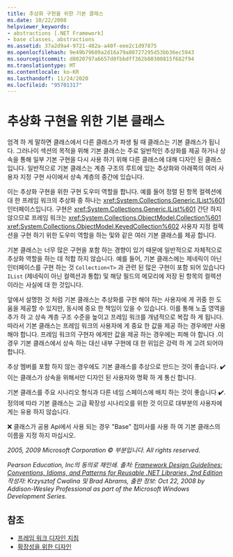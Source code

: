 ```yaml
---
title: 추상화 구현을 위한 기본 클래스
ms.date: 10/22/2008
helpviewer_keywords:
- abstractions [.NET Framework]
- base classes, abstractions
ms.assetid: 37a2d9a4-9721-482a-a40f-eee2c1d97875
ms.openlocfilehash: 9e49b79609a2d16a79a80727295d53bb36ec5943
ms.sourcegitcommit: d8020797a6657d0fbbdff362b80300815f682f94
ms.translationtype: MT
ms.contentlocale: ko-KR
ms.lasthandoff: 11/24/2020
ms.locfileid: "95701317"
---
```

# <a name="base-classes-for-implementing-abstractions"></a>추상화 구현을 위한 기본 클래스

엄격 하 게 말하면 클래스에서 다른 클래스가 파생 될 때 클래스는 기본 클래스가 됩니다. 그러나이 섹션의 목적을 위해 기본 클래스는 주로 일반적인 추상화를 제공 하거나 상속을 통해 일부 기본 구현을 다시 사용 하기 위해 다른 클래스에 대해 디자인 된 클래스입니다. 일반적으로 기본 클래스는 계층 구조의 루트에 있는 추상화와 아래쪽의 여러 사용자 지정 구현 사이에서 상속 계층의 중간에 있습니다.

 이는 추상화 구현을 위한 구현 도우미 역할을 합니다. 예를 들어 정렬 된 항목 컬렉션에 대 한 프레임 워크의 추상화 중 하나는 <xref:System.Collections.Generic.IList%601> 인터페이스입니다. 구현은 <xref:System.Collections.Generic.IList%601> 간단 하지 않으므로 프레임 워크는 <xref:System.Collections.ObjectModel.Collection%601> <xref:System.Collections.ObjectModel.KeyedCollection%602> 사용자 지정 컬렉션을 구현 하기 위한 도우미 역할을 하는 및와 같은 여러 기본 클래스를 제공 합니다.

 기본 클래스는 너무 많은 구현을 포함 하는 경향이 있기 때문에 일반적으로 자체적으로 추상화 역할을 하는 데 적합 하지 않습니다. 예를 들어, 기본 클래스에는 제네릭이 아닌 인터페이스를 구현 하는 것 `Collection<T>` 과 관련 된 많은 구현이 포함 되어 있습니다 `IList` (제네릭이 아닌 컬렉션과 통합) 및 해당 필드의 메모리에 저장 된 항목의 컬렉션 이라는 사실에 대 한 것입니다.

 앞에서 설명한 것 처럼 기본 클래스는 추상화를 구현 해야 하는 사용자에 게 귀중 한 도움을 제공할 수 있지만, 동시에 중요 한 책임이 있을 수 있습니다. 이를 통해 노출 영역을 추가 하 고 상속 계층 구조 수준을 높이고 프레임 워크를 개념적으로 복잡 하 게 됩니다. 따라서 기본 클래스는 프레임 워크의 사용자에 게 중요 한 값을 제공 하는 경우에만 사용 해야 합니다. 프레임 워크의 구현자 에게만 값을 제공 하는 경우에는 피해 야 합니다 .이 경우 기본 클래스에서 상속 하는 대신 내부 구현에 대 한 위임은 강력 하 게 고려 되어야 합니다.

 추상 멤버를 포함 하지 않는 경우에도 기본 클래스를 추상으로 만드는 것이 좋습니다. ✔️ 이는 클래스가 상속을 위해서만 디자인 된 사용자와 명확 하 게 통신 합니다.

 기본 클래스를 주요 시나리오 형식과 다른 네임 스페이스에 배치 하는 것이 좋습니다 ✔️. 정의에 따라 기본 클래스는 고급 확장성 시나리오를 위한 것 이므로 대부분의 사용자에 게는 유용 하지 않습니다.

 ❌ 클래스가 공용 Api에서 사용 되는 경우 "Base" 접미사를 사용 하 여 기본 클래스의 이름을 지정 하지 마십시오.

 *2005, 2009 Microsoft Corporation © 부분입니다. All rights reserved.*

 *Pearson Education, Inc의 동의로 재인쇄. 출처: [Framework Design Guidelines: Conventions, Idioms, and Patterns for Reusable .NET Libraries, 2nd Edition](https://www.informit.com/store/framework-design-guidelines-conventions-idioms-and-9780321545619) 작성자: Krzysztof Cwalina 및 Brad Abrams, 출판 정보: Oct 22, 2008 by Addison-Wesley Professional as part of the Microsoft Windows Development Series.*

## <a name="see-also"></a>참조

- [프레임 워크 디자인 지침](index.md)
- [확장성을 위한 디자인](designing-for-extensibility.md)
